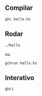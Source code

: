 ## Compilar

```
ghc hello.hs
```

## Rodar

```
./hello
```

ou

```
gchrun hello.hs
```

## Interativo

```
ghci
```
